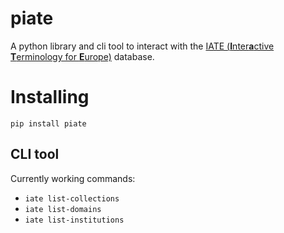 # piate

A python library and cli tool to interact with the [IATE (**I**nter**a**ctive **T**erminology for **E**urope)](https://iate.europa.eu/home) database. 

# Installing

```commandline
pip install piate
```

## CLI tool

Currently working commands:

 - `iate list-collections`
 - `iate list-domains`
 - `iate list-institutions`
